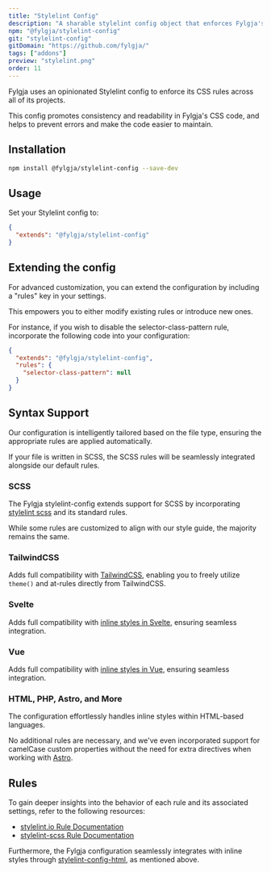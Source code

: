 ```yaml
---
title: "Stylelint Config"
description: "A sharable stylelint config object that enforces Fylgja's CSS rules."
npm: "@fylgja/stylelint-config"
git: "stylelint-config"
gitDomain: "https://github.com/fylgja/"
tags: ["addons"]
preview: "stylelint.png"
order: 11
---
```


Fylgja uses an opinionated Stylelint config to enforce its CSS rules across all of its projects.

This config promotes consistency and readability in Fylgja's CSS code,
and helps to prevent errors and make the code easier to maintain.

## Installation

```bash
npm install @fylgja/stylelint-config --save-dev
```

## Usage

Set your Stylelint config to:

```json
{
  "extends": "@fylgja/stylelint-config"
}
```

## Extending the config

For advanced customization, you can extend the configuration by including a "rules" key in your settings.

This empowers you to either modify existing rules or introduce new ones.

For instance, if you wish to disable the selector-class-pattern rule,
incorporate the following code into your configuration:

```json
{
  "extends": "@fylgja/stylelint-config",
  "rules": {
    "selector-class-pattern": null
  }
}
```

## Syntax Support

Our configuration is intelligently tailored based on the file type,
ensuring the appropriate rules are applied automatically.

If your file is written in SCSS,
the SCSS rules will be seamlessly integrated alongside our default rules.

### SCSS

The Fylgja stylelint-config extends support for SCSS by incorporating [stylelint scss](https://github.com/stylelint-scss/stylelint-scss) and its standard rules.

While some rules are customized to align with our style guide,
the majority remains the same.

### TailwindCSS

Adds full compatibility with [TailwindCSS](https://tailwindcss.com/),
enabling you to freely utilize `theme()` and at-rules directly from TailwindCSS.

### Svelte

Adds full compatibility with [inline styles in Svelte](https://svelte.dev/docs/svelte-components#style),
ensuring seamless integration.

### Vue

Adds full compatibility with [inline styles in Vue](https://vuejs.org/api/sfc-css-features.html),
ensuring seamless integration.

### HTML, PHP, Astro, and More

The configuration effortlessly handles inline styles within HTML-based languages.

No additional rules are necessary,
and we've even incorporated support for camelCase custom properties without the need for extra directives when working with [Astro](https://docs.astro.build/en/guides/styling/#css-variables).

## Rules

To gain deeper insights into the behavior of each rule and its associated settings, refer to the following resources:

- [stylelint.io Rule Documentation](https://stylelint.io/user-guide/rules)
- [stylelint-scss Rule Documentation](https://github.com/stylelint-scss/stylelint-scss#list-of-rules)

Furthermore, the Fylgja configuration seamlessly integrates with inline styles through [stylelint-config-html](https://github.com/ota-meshi/stylelint-config-html), as mentioned above.

